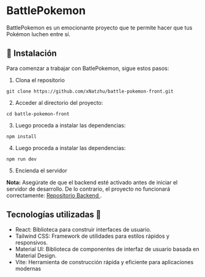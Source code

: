 # BattlePokemon

BattlePokemon es un emocionante proyecto que te permite hacer que tus Pokémon luchen entre sí.

## 🚀 Instalación

Para comenzar a trabajar con BatlePokemon, sigue estos pasos:

1. Clona el repositorio
```
git clone https://github.com/xNatzhu/battle-pokemon-front.git
```

2. Acceder al directorio del proyecto:
```
cd battle-pokemon-front
```
3. Luego proceda a instalar las dependencias:
```
npm install
```

4. Luego proceda a instalar las dependencias:
```
npm run dev
```

5. Encienda el servidor

**Nota:** Asegúrate de que el backend esté activado antes de iniciar el servidor de desarrollo. De lo contrario, el proyecto no funcionará correctamente: 
[Repositorio Backend ](https://github.com/xNatzhu/battle-pokemon-backend/tree/main).

## Tecnologías utilizadas 🔨

- React: Biblioteca para construir interfaces de usuario.
- Tailwind CSS: Framework de utilidades para estilos rápidos y responsivos.
- Material UI: Biblioteca de componentes de interfaz de usuario basada en Material Design.
- Vite: Herramienta de construcción rápida y eficiente para aplicaciones modernas